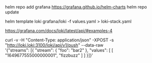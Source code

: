 helm repo add grafana https://grafana.github.io/helm-charts
helm repo update

helm template loki grafana/loki -f values.yaml > loki-stack.yaml


https://grafana.com/docs/loki/latest/api/#examples-4

curl -v -H "Content-Type: application/json" -XPOST -s "http://loki.loki:3100/loki/api/v1/push" --data-raw \
  '{"streams": [{ "stream": { "foo": "bar2" }, "values": [ [ "1649677555000000001", "fizzbuzz" ] ] }]}'